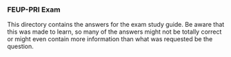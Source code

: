 ### FEUP-PRI Exam

This directory contains the answers for the exam study guide. Be aware that this was made to learn, so many of the answers might not be totally correct or might even contain more information than what was requested be the question.